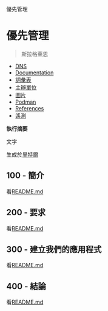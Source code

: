 優先管理

# 優先管理

> 斯拉格萊恩

-   [DNS](./DNS.md)
-   [Documentation](./DOCUMENTATION.md)
-   [詞彙表](./GLOSSARY.md)
-   [主辦單位](./HOSTS.md)
-   [圖片](./IMAGES.md)
-   [Podman](./PODMAN.md)
-   [References](./REFERENCES.md)
-   [遙測](./TELEMETRY.md)

**執行摘要**

文字

生成於[里特爾](https://app.rytr.me)

## 100 - 簡介

看[README.md](./100/README.md)

## 200 - 要求

看[README.md](./200/README.md)

## 300 - 建立我們的應用程式

看[README.md](./300/README.md)

## 400 - 結論

看[README.md](./400/README.md)
